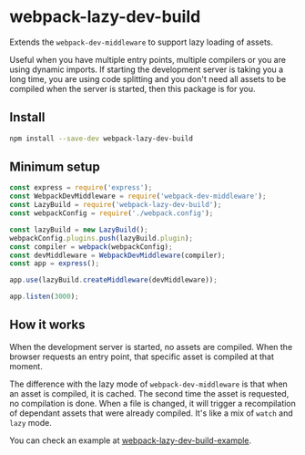 # webpack-lazy-dev-build

Extends the `webpack-dev-middleware` to support lazy loading of assets.

Useful when you have multiple entry points, multiple compilers or you are using dynamic imports.
If starting the development server is taking you a long time, you are using code splitting
and you don't need all assets to be compiled when the server is started, then this package is for you.

## Install

```sh
npm install --save-dev webpack-lazy-dev-build
```

## Minimum setup

```js
const express = require('express');
const WebpackDevMiddleware = require('webpack-dev-middleware');
const LazyBuild = require('webpack-lazy-dev-build');
const webpackConfig = require('./webpack.config');

const lazyBuild = new LazyBuild();
webpackConfig.plugins.push(lazyBuild.plugin);
const compiler = webpack(webpackConfig);
const devMiddleware = WebpackDevMiddleware(compiler);
const app = express();

app.use(lazyBuild.createMiddleware(devMiddleware));

app.listen(3000);
```

## How it works

When the development server is started, no assets are compiled.
When the browser requests an entry point, that specific asset is compiled at that moment.

The difference with the lazy mode of `webpack-dev-middleware` is that when an asset is compiled, it is cached.
The second time the asset is requested, no compilation is done.
When a file is changed, it will trigger a recompilation of dependant assets that were already compiled.
It's like a mix of `watch` and `lazy` mode.

You can check an example at [webpack-lazy-dev-build-example](https://github.com/tfoxy/webpack-lazy-dev-build-example/).
